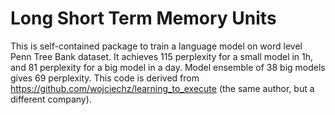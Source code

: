 Long Short Term Memory Units
============================
This is self-contained package to train a language model on word level Penn Tree Bank dataset. 
It achieves 115 perplexity for a small model in 1h, and 81 perplexity for a big model in 
a day. Model ensemble of 38 big models gives 69 perplexity.
This code is derived from https://github.com/wojciechz/learning_to_execute (the same author, but 
a different company).
